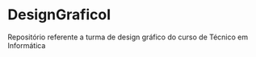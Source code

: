 # DesignGraficoI
Repositório referente a turma de design gráfico do curso de Técnico em Informática
